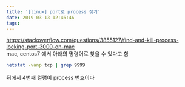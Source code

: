 ```yaml
---
title: '[linux] port로 process 찾기'
date: 2019-03-13 12:46:46
tags:
---
```


<https://stackoverflow.com/questions/3855127/find-and-kill-process-locking-port-3000-on-mac>  
mac, centos7 에서 아래의 명령어로 찾을 수 있다고 함

```sh
netstat -vanp tcp | grep 9999
```

뒤에서 4번째 컬럼이 process 번호이다  

<!-- more -->